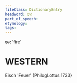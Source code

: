 ```yaml
---
fileClass: DictionaryEntry
headword: אש
part_of_speech: 
etymology: 
tags: 
---
```

אש
'fire'

WESTERN
========

Eisch 'Feuer' {PhilogLottus 1733}
